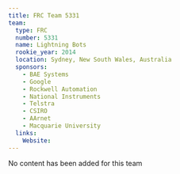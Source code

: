 ```yaml
---
title: FRC Team 5331
team:
  type: FRC
  number: 5331
  name: Lightning Bots
  rookie_year: 2014
  location: Sydney, New South Wales, Australia
  sponsors:
    - BAE Systems
    - Google
    - Rockwell Automation
    - National Instruments
    - Telstra
    - CSIRO
    - AArnet
    - Macquarie University
  links:
    Website: 
---
```

No content has been added for this team